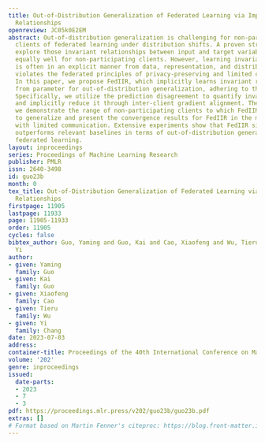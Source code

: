 ```yaml
---
title: Out-of-Distribution Generalization of Federated Learning via Implicit Invariant
  Relationships
openreview: JC05k0E2EM
abstract: Out-of-distribution generalization is challenging for non-participating
  clients of federated learning under distribution shifts. A proven strategy is to
  explore those invariant relationships between input and target variables, working
  equally well for non-participating clients. However, learning invariant relationships
  is often in an explicit manner from data, representation, and distribution, which
  violates the federated principles of privacy-preserving and limited communication.
  In this paper, we propose FedIIR, which implicitly learns invariant relationships
  from parameter for out-of-distribution generalization, adhering to the above principles.
  Specifically, we utilize the prediction disagreement to quantify invariant relationships
  and implicitly reduce it through inter-client gradient alignment. Theoretically,
  we demonstrate the range of non-participating clients to which FedIIR is expected
  to generalize and present the convergence results for FedIIR in the massively distributed
  with limited communication. Extensive experiments show that FedIIR significantly
  outperforms relevant baselines in terms of out-of-distribution generalization of
  federated learning.
layout: inproceedings
series: Proceedings of Machine Learning Research
publisher: PMLR
issn: 2640-3498
id: guo23b
month: 0
tex_title: Out-of-Distribution Generalization of Federated Learning via Implicit Invariant
  Relationships
firstpage: 11905
lastpage: 11933
page: 11905-11933
order: 11905
cycles: false
bibtex_author: Guo, Yaming and Guo, Kai and Cao, Xiaofeng and Wu, Tieru and Chang,
  Yi
author:
- given: Yaming
  family: Guo
- given: Kai
  family: Guo
- given: Xiaofeng
  family: Cao
- given: Tieru
  family: Wu
- given: Yi
  family: Chang
date: 2023-07-03
address: 
container-title: Proceedings of the 40th International Conference on Machine Learning
volume: '202'
genre: inproceedings
issued:
  date-parts:
  - 2023
  - 7
  - 3
pdf: https://proceedings.mlr.press/v202/guo23b/guo23b.pdf
extras: []
# Format based on Martin Fenner's citeproc: https://blog.front-matter.io/posts/citeproc-yaml-for-bibliographies/
---
```

